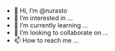 - 👋 Hi, I’m @nurasto
- 👀 I’m interested in ...
- 🌱 I’m currently learning ...
- 💞️ I’m looking to collaborate on ...
- 📫 How to reach me ...

<!---
nurasto/nurasto is a ✨ special ✨ repository because its `README.md` (this file) appears on your GitHub profile.
You can click the Preview link to take a look at your changes.
--->
